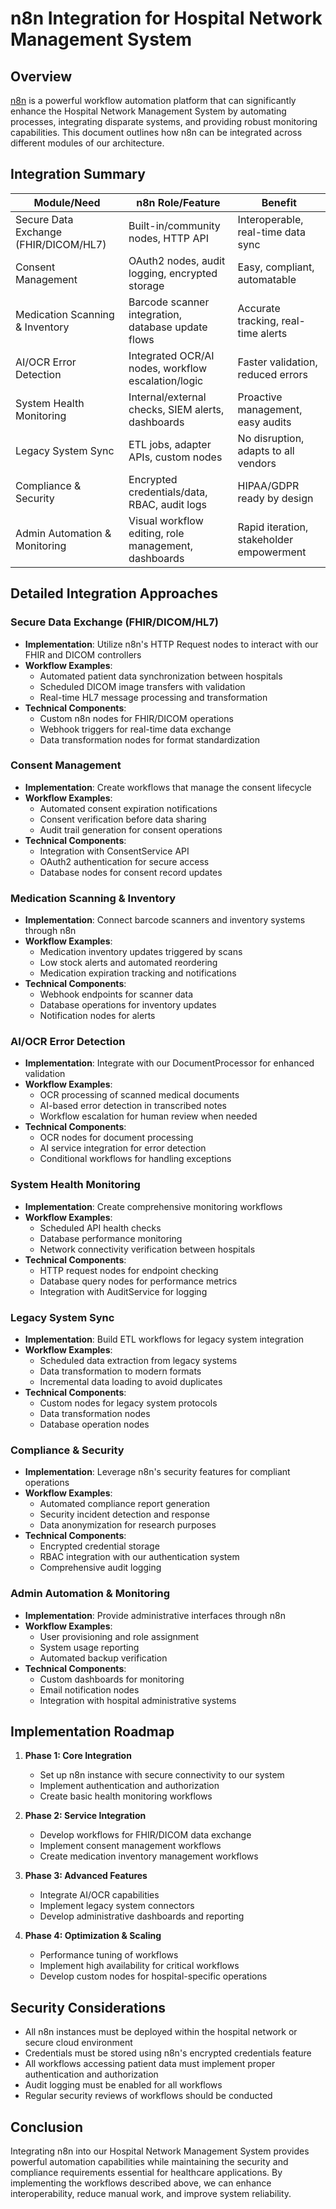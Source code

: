# n8n Integration for Hospital Network Management System

## Overview

[n8n](https://n8n.io/) is a powerful workflow automation platform that can significantly enhance the Hospital Network Management System by automating processes, integrating disparate systems, and providing robust monitoring capabilities. This document outlines how n8n can be integrated across different modules of our architecture.

## Integration Summary

| Module/Need | n8n Role/Feature | Benefit |
|------------|------------------|----------|
| Secure Data Exchange (FHIR/DICOM/HL7) | Built-in/community nodes, HTTP API | Interoperable, real-time data sync |
| Consent Management | OAuth2 nodes, audit logging, encrypted storage | Easy, compliant, automatable |
| Medication Scanning & Inventory | Barcode scanner integration, database update flows | Accurate tracking, real-time alerts |
| AI/OCR Error Detection | Integrated OCR/AI nodes, workflow escalation/logic | Faster validation, reduced errors |
| System Health Monitoring | Internal/external checks, SIEM alerts, dashboards | Proactive management, easy audits |
| Legacy System Sync | ETL jobs, adapter APIs, custom nodes | No disruption, adapts to all vendors |
| Compliance & Security | Encrypted credentials/data, RBAC, audit logs | HIPAA/GDPR ready by design |
| Admin Automation & Monitoring | Visual workflow editing, role management, dashboards | Rapid iteration, stakeholder empowerment |

## Detailed Integration Approaches

### Secure Data Exchange (FHIR/DICOM/HL7)

- **Implementation**: Utilize n8n's HTTP Request nodes to interact with our FHIR and DICOM controllers
- **Workflow Examples**:
  - Automated patient data synchronization between hospitals
  - Scheduled DICOM image transfers with validation
  - Real-time HL7 message processing and transformation
- **Technical Components**:
  - Custom n8n nodes for FHIR/DICOM operations
  - Webhook triggers for real-time data exchange
  - Data transformation nodes for format standardization

### Consent Management

- **Implementation**: Create workflows that manage the consent lifecycle
- **Workflow Examples**:
  - Automated consent expiration notifications
  - Consent verification before data sharing
  - Audit trail generation for consent operations
- **Technical Components**:
  - Integration with ConsentService API
  - OAuth2 authentication for secure access
  - Database nodes for consent record updates

### Medication Scanning & Inventory

- **Implementation**: Connect barcode scanners and inventory systems through n8n
- **Workflow Examples**:
  - Medication inventory updates triggered by scans
  - Low stock alerts and automated reordering
  - Medication expiration tracking and notifications
- **Technical Components**:
  - Webhook endpoints for scanner data
  - Database operations for inventory updates
  - Notification nodes for alerts

### AI/OCR Error Detection

- **Implementation**: Integrate with our DocumentProcessor for enhanced validation
- **Workflow Examples**:
  - OCR processing of scanned medical documents
  - AI-based error detection in transcribed notes
  - Workflow escalation for human review when needed
- **Technical Components**:
  - OCR nodes for document processing
  - AI service integration for error detection
  - Conditional workflows for handling exceptions

### System Health Monitoring

- **Implementation**: Create comprehensive monitoring workflows
- **Workflow Examples**:
  - Scheduled API health checks
  - Database performance monitoring
  - Network connectivity verification between hospitals
- **Technical Components**:
  - HTTP request nodes for endpoint checking
  - Database query nodes for performance metrics
  - Integration with AuditService for logging

### Legacy System Sync

- **Implementation**: Build ETL workflows for legacy system integration
- **Workflow Examples**:
  - Scheduled data extraction from legacy systems
  - Data transformation to modern formats
  - Incremental data loading to avoid duplicates
- **Technical Components**:
  - Custom nodes for legacy system protocols
  - Data transformation nodes
  - Database operation nodes

### Compliance & Security

- **Implementation**: Leverage n8n's security features for compliant operations
- **Workflow Examples**:
  - Automated compliance report generation
  - Security incident detection and response
  - Data anonymization for research purposes
- **Technical Components**:
  - Encrypted credential storage
  - RBAC integration with our authentication system
  - Comprehensive audit logging

### Admin Automation & Monitoring

- **Implementation**: Provide administrative interfaces through n8n
- **Workflow Examples**:
  - User provisioning and role assignment
  - System usage reporting
  - Automated backup verification
- **Technical Components**:
  - Custom dashboards for monitoring
  - Email notification nodes
  - Integration with hospital administrative systems

## Implementation Roadmap

1. **Phase 1: Core Integration**
   - Set up n8n instance with secure connectivity to our system
   - Implement authentication and authorization
   - Create basic health monitoring workflows

2. **Phase 2: Service Integration**
   - Develop workflows for FHIR/DICOM data exchange
   - Implement consent management workflows
   - Create medication inventory management workflows

3. **Phase 3: Advanced Features**
   - Integrate AI/OCR capabilities
   - Implement legacy system connectors
   - Develop administrative dashboards and reporting

4. **Phase 4: Optimization & Scaling**
   - Performance tuning of workflows
   - Implement high availability for critical workflows
   - Develop custom nodes for hospital-specific operations

## Security Considerations

- All n8n instances must be deployed within the hospital network or secure cloud environment
- Credentials must be stored using n8n's encrypted credentials feature
- All workflows accessing patient data must implement proper authentication and authorization
- Audit logging must be enabled for all workflows
- Regular security reviews of workflows should be conducted

## Conclusion

Integrating n8n into our Hospital Network Management System provides powerful automation capabilities while maintaining the security and compliance requirements essential for healthcare applications. By implementing the workflows described above, we can enhance interoperability, reduce manual work, and improve system reliability.